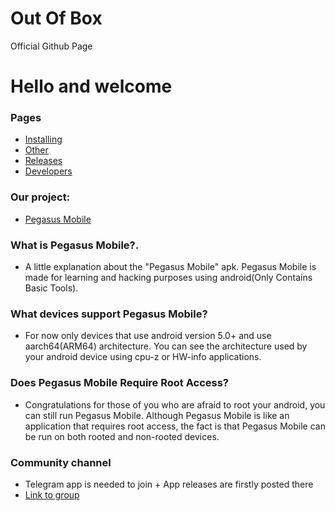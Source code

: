 # Out Of Box
Official Github Page


# Hello and welcome

### Pages
* [Installing](pegasus.html)
* [Other](#)
* [Releases](#)
* [Developers](#)

### Our project:
* [Pegasus Mobile](#)

### What is Pegasus Mobile?.
* A little explanation about the "Pegasus Mobile" apk.
Pegasus Mobile is made for learning and hacking purposes using android(Only Contains Basic Tools).

### What devices support Pegasus Mobile?
* For now only devices that use android version 5.0+ and use aarch64(ARM64) architecture. You can see the architecture used by your android device using cpu-z or HW-info applications.

### Does Pegasus Mobile Require Root Access?
* Congratulations for those of you who are afraid to root your android, you can still run Pegasus Mobile.
Although Pegasus Mobile is like an application that requires root access, the fact is that Pegasus Mobile can be run on both rooted and non-rooted devices.

### Community channel
* Telegram app is needed to join + App releases are firstly posted there
* [Link to group](@)
